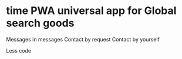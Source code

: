 # time PWA universal app for Global search goods

Messages in messages
Contact by request
Contact by yourself

Less code

